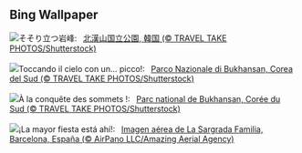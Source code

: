 ## Bing Wallpaper
![](https://www.bing.com/th?id=OHR.BukhansanSeoul_JA-JP1162904036_UHD.jpg&w=1000)そそり立つ岩峰:&nbsp;&ensp;[北漢山国立公園, 韓国 (© TRAVEL TAKE PHOTOS/Shutterstock)](https://www.bing.com/th?id=OHR.BukhansanSeoul_JA-JP1162904036_UHD.jpg)
<br><br/>
![](https://www.bing.com/th?id=OHR.BukhansanSeoul_IT-IT1722160676_UHD.jpg&w=1000)Toccando il cielo con un... picco!:&nbsp;&ensp;[Parco Nazionale di Bukhansan, Corea del Sud (© TRAVEL TAKE PHOTOS/Shutterstock)](https://www.bing.com/th?id=OHR.BukhansanSeoul_IT-IT1722160676_UHD.jpg)
<br><br/>
![](https://www.bing.com/th?id=OHR.BukhansanSeoul_FR-FR2089322284_UHD.jpg&w=1000)À la conquête des sommets !:&nbsp;&ensp;[Parc national de Bukhansan, Corée du Sud (© TRAVEL TAKE PHOTOS/Shutterstock)](https://www.bing.com/th?id=OHR.BukhansanSeoul_FR-FR2089322284_UHD.jpg)
<br><br/>
![](https://www.bing.com/th?id=OHR.FestaMajorBarcelona_ES-ES2068839332_UHD.jpg&w=1000)¡La mayor fiesta está ahí!:&nbsp;&ensp;[Imagen aérea de La Sargrada Familia, Barcelona, España (© AirPano LLC/Amazing Aerial Agency)](https://www.bing.com/th?id=OHR.FestaMajorBarcelona_ES-ES2068839332_UHD.jpg)
<br><br/>
